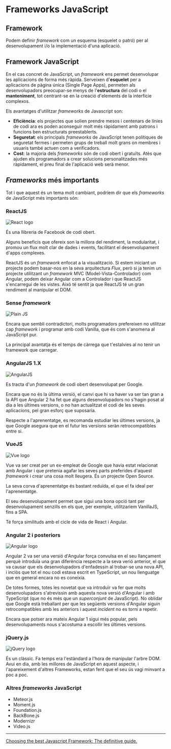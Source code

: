 Frameworks JavaScript
===================

Framework
--------

Podem definir _framework_ com un esquema (esquelet o patró) per al desenvolupament i/o la implementació d'una aplicació. 

Framework JavaScript
--------------
En el cas concret de JavaScript, un _framework_ ens permet desenvolupar les aplicacions de forma més ràpida. Serveixen d'**esquelet** per a aplicacions de pàgina única (Single Page Apps), permeten als desenvolupadors preocupar-se menys de l'**estructura** del codi o el **manteniment**, tot centrant-se en la creació d'elements de la interfície complexos.

Els avantatges d'utilitzar _frameworks_ de Javascript son:
* **Eficiència**: els projectes que solien prendre mesos i centenars de línies de codi ara es poden aconseguir molt més ràpidament amb patrons i funcions ben estructurats preestablerts.
* **Seguretat**: els principals _frameworks_ de JavaScript tenen polítiques de seguretat fermes i permeten grups de treball molt grans on membres i usuaris també actuen com a verificadors.
* **Cost**: la majoria dels _frameworks_ són de codi obert i gratuïts. Atès que ajuden els programadors a crear solucions personalitzades més ràpidament, el preu final de l'aplicació web serà menor.

_Frameworks_ més importants
------------------

Tot i que aquest és un tema molt cambiant, podríem dir que els _frameworks_ de JavaScript més importants són:

### ReactJS
![React logo](https://upload.wikimedia.org/wikipedia/commons/thumb/a/a7/React-icon.svg/1024px-React-icon.svg.png)

És una llibreria de Facebook de codi obert.

Alguns beneficis que ofereix son la millora del rendiment, la modularitat, i promou un flux molt clar de dades i events, facilitant el desenvolupament d'apps complexes.

ReactJS és un _framework_ enfocat a la visualització. Si estem iniciant un projecte podem basar-nos en la seva arquitectura _Flux_, però si ja tenim un projecte utilitzant un _framework_ MVC (Model-Vista-Controlador) com Angular, podem deixar Angular com a Controlador i que ReactJS s'encarregui de les vistes. Això té sentit ja que ReactJS té un gran rendiment al manipular el DOM.


### Sense _framework_

![Plain JS](https://plainjs.com/static/img/logo_640.png)

Encara que sembli contradictori, molts programadors prefereixen no utilitzar cap _framework_ i programar amb codi Vanilla, que és com s'anomena al JavaScript pur.

La principal avantatja és el temps de càrrega que t'estalvies al no tenir un framework que carregar.

### AngularJS 1.X

![AngularJS](https://upload.wikimedia.org/wikipedia/commons/thumb/c/ca/AngularJS_logo.svg/1280px-AngularJS_logo.svg.png)

Es tracta d'un _framework_ de codi obert desenvolupat per Google.

Encara que no és la última versió, el canvi que hi va haver va ser tan gran a la API que Angular 2 ha fet que alguns desenvolupadors no s'hagin posat al dia a les últimes versions, o no han actualitzat el codi de les seves aplicacions, pel gran esforç que suposaria.

Respecte a l'aprenentatge, es recomanda estudiar les últimes versions, ja que Google asegura que en el futur les versions seràn retrocompatibles entre si.

### VueJS

![Vue logo](https://upload.wikimedia.org/wikipedia/commons/thumb/5/53/Vue.js_Logo.svg/600px-Vue.js_Logo.svg.png)

Vue va ser creat per un ex-empleat de Google que havia estat relacionat amb Angular i que pretenia agafar les seves parts preferides d'aquest _framework_ i crear una cosa molt lleugera. És un projecte Open Source.

La seva corva d'aprenentatge és bastant reduïda, el que el fa ideal per l'aprenentatge.

El seu desenvolupament permet que sigui una bona opció tant per desenvolupament senzills en els que, per exemple, utilitzariem VanillaJS, fins a SPA.

Té força similituds amb el cicle de vida de React i Angular.


### Angular 2 i posteriors

![Angular logo](https://angular.io/assets/images/logos/angular/angular.svg)

Angular 2 va ser una versió d'Angular força convulsa en el seu llançament perquè introduïa una gran diferència respecte a la seva verió anterior, el que va causar que els desenvolupadors d'enfadessin al trobar-se una nova API, i inclòs que tot el nou codi estava escrit en TypeScript, un nou llenguatge que en general encara no es coneixia.

De totes formes, totes les novetat que va introduïr va fer que molts desenvolupadors s'atrevissin amb aquesta nova versió d'Angular i amb TypeScript (que no és més que un _superconjunt_ de JavaScript). No oblidar que Google està treballant per que les següents versions d'Angular siguin retrocompatibles amb les anteriors i aquest _incident_ no es torni a repetir.

Encara que potser ara mateix Angular 1 sigui més popular, pels desenvolupaments nous s'acostuma a escollir les últimes versions.

### jQuery.js

![jQuery logo](https://upload.wikimedia.org/wikipedia/commons/thumb/8/81/JQuery_logo_text.svg/1280px-JQuery_logo_text.svg.png)

És un clàssic. Fa temps era l'estàndard a l'hora de manipular l'arbre DOM. Avui en dia, amb les millores de JavaScript en aquest aspecte, i l'apareixement d'altres Frameworks, estan fent que el seu ús vagi minvant a poc a poc.

### Altres _frameworks_ JavaScript

* Meteor.js
* Moment.js
* Foundation.js
* BackBone.js
* Modernizr
* Video.js

---

[Choosing the best Javascript Framework: The definitive guide.](https://twitter.com/garabatokid/status/1068575072686931969)

